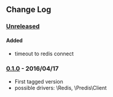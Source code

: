 ## Change Log

### [Unreleased][unreleased]

#### Added
- timeout to redis connect

### [0.1.0] - 2016/04/17
- First tagged version
- possible drivers: \Redis, \Predis\Client

[unreleased]: https://github.com/lulco/redis-proxy/compare/0.1.0...HEAD
[0.1.0]: https://github.com/lulco/redis-proxy/compare/0.0.0...0.1.0
